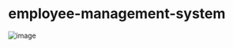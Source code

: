 # employee-management-system
![image](https://github.com/DarkBlade33/employee-management-system/assets/88876095/89a40327-13dc-4ac4-9202-b624ce3f6424)
